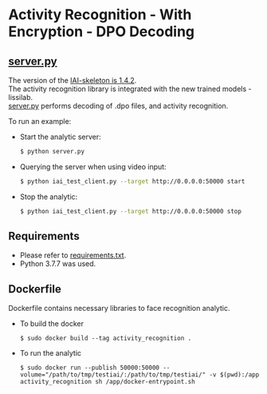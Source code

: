 # Activity Recognition - With Encryption - DPO Decoding
## [server.py](https://devecorridor.iit.cnr.it/gitlab/kmoulouel/activityrecognition/blob/master/server.py)
The version of the [IAI-skeleton is 1.4.2](https://devecorridor.iit.cnr.it/gitlab/dalbanese/iai-skeleton/-/tree/v1.4.2).    
The activity recognition library is integrated with the new trained models - lissilab.  
[server.py](https://devecorridor.iit.cnr.it/gitlab/kmoulouel/activityrecognition/blob/master/server.py) performs decoding of .dpo files, and activity recognition.

To run an example:
- Start the analytic server:
    ```sh
    $ python server.py
    ```
- Querying the server when using video input:
    ```sh
    $ python iai_test_client.py --target http://0.0.0.0:50000 start
    ```
- Stop the analytic:
    ```sh
    $ python iai_test_client.py --target http://0.0.0.0:50000 stop
    ```

## Requirements
- Please refer to [requirements.txt](https://devecorridor.iit.cnr.it/gitlab/kmoulouel/activityrecognition/blob/master/requirements.txt).
- Python 3.7.7 was used.

## Dockerfile
Dockerfile contains necessary libraries to face recognition analytic.
- To build the docker
    ```
    $ sudo docker build --tag activity_recognition .
    ```
- To run the analytic
    ```
    $ sudo docker run --publish 50000:50000 --volume="/path/to/tmp/testiai/:/path/to/tmp/testiai/" -v $(pwd):/app activity_recognition sh /app/docker-entrypoint.sh
    ```